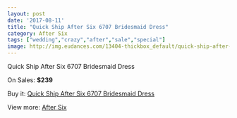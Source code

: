```yaml
---
layout: post
date: '2017-08-11'
title: "Quick Ship After Six 6707 Bridesmaid Dress"
category: After Six
tags: ["wedding","crazy","after","sale","special"]
image: http://img.eudances.com/13404-thickbox_default/quick-ship-after-six-6707-bridesmaid-dress.jpg
---
```

Quick Ship After Six 6707 Bridesmaid Dress

On Sales: **$239**
<a href="https://www.eudances.com/en/after-six/4047-quick-ship-after-six-6707-bridesmaid-dress.html"><amp-img layout="responsive" width="600" height="600" src="//img.eudances.com/13404-thickbox_default/quick-ship-after-six-6707-bridesmaid-dress.jpg" alt="Quick Ship After Six 6707 Bridesmaid Dress 0" /></a>
<a href="https://www.eudances.com/en/after-six/4047-quick-ship-after-six-6707-bridesmaid-dress.html"><amp-img layout="responsive" width="600" height="600" src="//img.eudances.com/13408-thickbox_default/quick-ship-after-six-6707-bridesmaid-dress.jpg" alt="Quick Ship After Six 6707 Bridesmaid Dress 1" /></a>
<a href="https://www.eudances.com/en/after-six/4047-quick-ship-after-six-6707-bridesmaid-dress.html"><amp-img layout="responsive" width="600" height="600" src="//img.eudances.com/13407-thickbox_default/quick-ship-after-six-6707-bridesmaid-dress.jpg" alt="Quick Ship After Six 6707 Bridesmaid Dress 2" /></a>
<a href="https://www.eudances.com/en/after-six/4047-quick-ship-after-six-6707-bridesmaid-dress.html"><amp-img layout="responsive" width="600" height="600" src="//img.eudances.com/13406-thickbox_default/quick-ship-after-six-6707-bridesmaid-dress.jpg" alt="Quick Ship After Six 6707 Bridesmaid Dress 3" /></a>
<a href="https://www.eudances.com/en/after-six/4047-quick-ship-after-six-6707-bridesmaid-dress.html"><amp-img layout="responsive" width="600" height="600" src="//img.eudances.com/13405-thickbox_default/quick-ship-after-six-6707-bridesmaid-dress.jpg" alt="Quick Ship After Six 6707 Bridesmaid Dress 4" /></a>

Buy it: [Quick Ship After Six 6707 Bridesmaid Dress](https://www.eudances.com/en/after-six/4047-quick-ship-after-six-6707-bridesmaid-dress.html "Quick Ship After Six 6707 Bridesmaid Dress")

View more: [After Six](https://www.eudances.com/en/50-after-six "After Six")